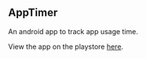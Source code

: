 ## AppTimer

An android app to track app usage time.

View the app on the playstore [here](https://play.google.com/store/apps/details?id=com.sapianz.apptimer).
